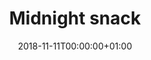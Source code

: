 ---
title: "Midnight snack"
publishDate: 2018-10-27T16:54:12+01:00
date: 2018-11-11T00:00:00+01:00
draft: false

required: false
---